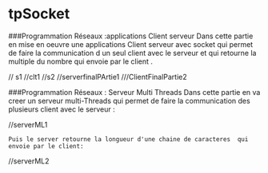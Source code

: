 # tpSocket
###Programmation Réseaux :applications Client serveur
 Dans cette partie en mise en oeuvre une applications Client serveur avec socket qui permet de faire la communication  d un seul client avec le serveur et qui retourne la multiple du nombre qui envoie par le client .
 
 
// s1 //clt1 //s2
 //serverfinalPArtie1 ///ClientFinalPartie2
 
 
 
###Programmation Réseaux :  Serveur Multi Threads
 Dans cette partie en va creer  un serveur multi-Threads qui permet de faire la communication des plusieurs client avec le serveur :
 
 //serverML1
 
    Puis le server retourne la longueur d'une chaine de caracteres  qui envoie par le client:
    
   //serverML2
     
     


